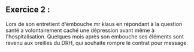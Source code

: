 

## Exercice 2 : 


Lors de son entretient d'embouche mr klaus en répondant à la question santé a volontairement caché une dépression avant même à l'hospitalisation. Quelques mois après son embouche ses éléments sont revenu aux oreilles du DRH, qui souhaite rompre le contrat pour message.


